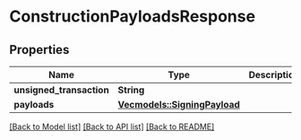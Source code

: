 # ConstructionPayloadsResponse

## Properties
Name | Type | Description | Notes
------------ | ------------- | ------------- | -------------
**unsigned_transaction** | **String** |  | 
**payloads** | [**Vec<models::SigningPayload>**](SigningPayload.md) |  | 

[[Back to Model list]](../README.md#documentation-for-models) [[Back to API list]](../README.md#documentation-for-api-endpoints) [[Back to README]](../README.md)


